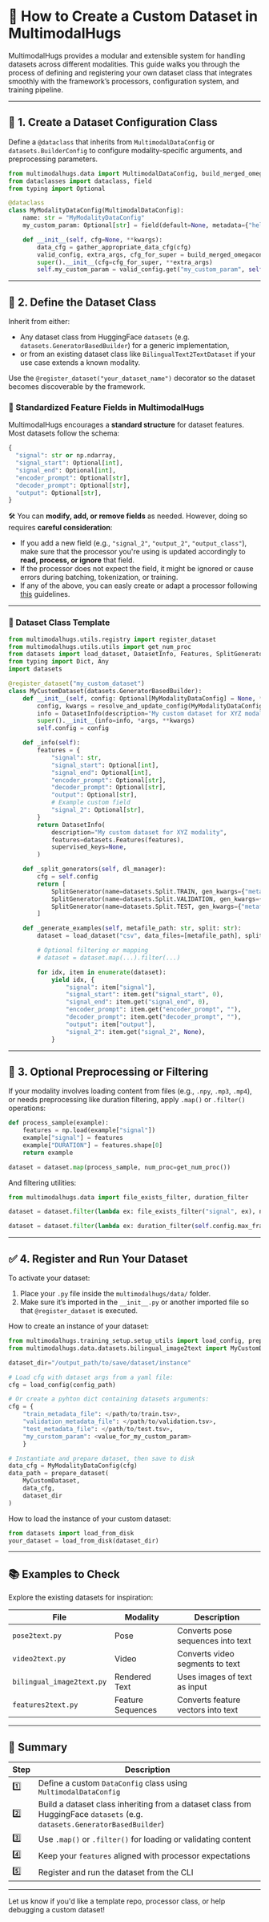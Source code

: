 
# 🧩 How to Create a Custom Dataset in MultimodalHugs

MultimodalHugs provides a modular and extensible system for handling datasets across different modalities. This guide walks you through the process of defining and registering your own dataset class that integrates smoothly with the framework’s processors, configuration system, and training pipeline.

---

## 📁 1. Create a Dataset Configuration Class

Define a `@dataclass` that inherits from `MultimodalDataConfig` or `datasets.BuilderConfig` to configure modality-specific arguments, and preprocessing parameters.

```python
from multimodalhugs.data import MultimodalDataConfig, build_merged_omegaconf_config, gather_appropriate_data_cfg
from dataclasses import dataclass, field
from typing import Optional

@dataclass
class MyModalityDataConfig(MultimodalDataConfig):
    name: str = "MyModalityDataConfig"
    my_custom_param: Optional[str] = field(default=None, metadata={"help": "Your custom description here."})

    def __init__(self, cfg=None, **kwargs):
        data_cfg = gather_appropriate_data_cfg(cfg)
        valid_config, extra_args, cfg_for_super = build_merged_omegaconf_config(type(self), data_cfg, **kwargs)
        super().__init__(cfg=cfg_for_super, **extra_args)
        self.my_custom_param = valid_config.get("my_custom_param", self.my_custom_param)
```

---

## 🧠 2. Define the Dataset Class

Inherit from either:
- Any dataset class from HuggingFace `datasets` (e.g. `datasets.GeneratorBasedBuilder`) for a generic implementation,
- or from an existing dataset class like `BilingualText2TextDataset` if your use case extends a known modality.

Use the `@register_dataset("your_dataset_name")` decorator so the dataset becomes discoverable by the framework.

### 📌 Standardized Feature Fields in MultimodalHugs

MultimodalHugs encourages a **standard structure** for dataset features. Most datasets follow the schema:

```python
{
  "signal": str or np.ndarray,
  "signal_start": Optional[int],
  "signal_end": Optional[int],
  "encoder_prompt": Optional[str],
  "decoder_prompt": Optional[str],
  "output": Optional[str],
}
```

🛠️ You can **modify, add, or remove fields** as needed. However, doing so requires **careful consideration**:

- If you add a new field (e.g., `"signal_2"`, `"output_2"`, `"output_class"`), make sure that the processor you're using is updated accordingly to **read, process, or ignore** that field.
- If the processor does not expect the field, it might be ignored or cause errors during batching, tokenization, or training.
- If any of the above, you can easly create or adapt a processor following [this](customization/custom_processor_creation_guide.md) guidelines.

---

### 🧱 Dataset Class Template

```python
from multimodalhugs.utils.registry import register_dataset
from multimodalhugs.utils.utils import get_num_proc
from datasets import load_dataset, DatasetInfo, Features, SplitGenerator
from typing import Dict, Any
import datasets

@register_dataset("my_custom_dataset")
class MyCustomDataset(datasets.GeneratorBasedBuilder):
    def __init__(self, config: Optional[MyModalityDataConfig] = None, *args, **kwargs):
        config, kwargs = resolve_and_update_config(MyModalityDataConfig, config, kwargs)
        info = DatasetInfo(description="My custom dataset for XYZ modality.")
        super().__init__(info=info, *args, **kwargs)
        self.config = config

    def _info(self):
        features = {
            "signal": str,
            "signal_start": Optional[int],
            "signal_end": Optional[int],
            "encoder_prompt": Optional[str],
            "decoder_prompt": Optional[str],
            "output": Optional[str],
            # Example custom field
            "signal_2": Optional[str],
        }
        return DatasetInfo(
            description="My custom dataset for XYZ modality",
            features=datasets.Features(features),
            supervised_keys=None,
        )

    def _split_generators(self, dl_manager):
        cfg = self.config
        return [
            SplitGenerator(name=datasets.Split.TRAIN, gen_kwargs={"metafile_path": cfg.train_metadata_file, "split": "train"}),
            SplitGenerator(name=datasets.Split.VALIDATION, gen_kwargs={"metafile_path": cfg.validation_metadata_file, "split": "validation"}),
            SplitGenerator(name=datasets.Split.TEST, gen_kwargs={"metafile_path": cfg.test_metadata_file, "split": "test"}),
        ]

    def _generate_examples(self, metafile_path: str, split: str):
        dataset = load_dataset("csv", data_files=[metafile_path], split="train", delimiter="\t", num_proc=get_num_proc())

        # Optional filtering or mapping
        # dataset = dataset.map(...).filter(...)

        for idx, item in enumerate(dataset):
            yield idx, {
                "signal": item["signal"],
                "signal_start": item.get("signal_start", 0),
                "signal_end": item.get("signal_end", 0),
                "encoder_prompt": item.get("encoder_prompt", ""),
                "decoder_prompt": item.get("decoder_prompt", ""),
                "output": item["output"],
                "signal_2": item.get("signal_2", None),
            }
```

---

## 🧪 3. Optional Preprocessing or Filtering

If your modality involves loading content from files (e.g., `.npy`, `.mp3`, `.mp4`), or needs preprocessing like duration filtering, apply `.map()` or `.filter()` operations:

```python
def process_sample(example):
    features = np.load(example["signal"])
    example["signal"] = features
    example["DURATION"] = features.shape[0]
    return example

dataset = dataset.map(process_sample, num_proc=get_num_proc())
```

And filtering utilities:
```python
from multimodalhugs.data import file_exists_filter, duration_filter

dataset = dataset.filter(lambda ex: file_exists_filter("signal", ex), num_proc=get_num_proc())

dataset = dataset.filter(lambda ex: duration_filter(self.config.max_frames, ex), num_proc=get_num_proc())
```

---

## ✅ 4. Register and Run Your Dataset

To activate your dataset:

1. Place your `.py` file inside the `multimodalhugs/data/` folder.
2. Make sure it’s imported in the `__init__.py` or another imported file so that `@register_dataset` is executed.

How to create an instance of your dataset:

```python
from multimodalhugs.training_setup.setup_utils import load_config, prepare_dataset
from multimodalhugs.data.datasets.bilingual_image2text import MyCustomDataset, MyModalityDataConfig

dataset_dir="/output_path/to/save/dataset/instance"

# Load cfg with dataset args from a yaml file:
cfg = load_config(config_path)

# Or create a pyhton dict containing datasets arguments:
cfg = {
    "train_metadata_file": </path/to/train.tsv>,
    "validation_metadata_file": </path/to/validation.tsv>,
    "test_metadata_file": </path/to/test.tsv>,
    "my_curstom_param": <value_for_my_custom_param>
    }

# Instantiate and prepare dataset, then save to disk
data_cfg = MyModalityDataConfig(cfg)
data_path = prepare_dataset(
    MyCustomDataset,
    data_cfg,
    dataset_dir
)
```

How to load the instance of your custom dataset:

```python
from datasets import load_from_disk
your_dataset = load_from_disk(dataset_dir)
```

---

## 📚 Examples to Check

Explore the existing datasets for inspiration:

| File | Modality | Description |
|------|----------|-------------|
| `pose2text.py` | Pose | Converts pose sequences into text |
| `video2text.py` | Video | Converts video segments to text |
| `bilingual_image2text.py` | Rendered Text | Uses images of text as input |
| `features2text.py` | Feature Sequences | Converts feature vectors into text |

---

## 🧾 Summary

| Step | Description |
|------|-------------|
| 1️⃣ | Define a custom `DataConfig` class using `MultimodalDataConfig` |
| 2️⃣ | Build a dataset class inheriting from a dataset class from HuggingFace `datasets` (e.g. `datasets.GeneratorBasedBuilder`) |
| 3️⃣ | Use `.map()` or `.filter()` for loading or validating content |
| 4️⃣ | Keep your `features` aligned with processor expectations |
| 5️⃣ | Register and run the dataset from the CLI |

---

Let us know if you'd like a template repo, processor class, or help debugging a custom dataset!
